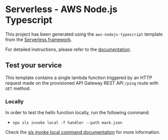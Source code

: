 # Serverless - AWS Node.js Typescript

This project has been generated using the `aws-nodejs-typescript` template from the [Serverless framework](https://www.serverless.com/).

For detailed instructions, please refer to the [documentation](https://www.serverless.com/framework/docs/providers/aws/).

## Test your service

This template contains a single lambda function triggered by an HTTP request made on the provisioned API Gateway REST API `/ping` route with `GET` method.

### Locally

In order to test the hello function locally, run the following command:

-   `npx sls invoke local -f handler --path mock.json`

Check the [sls invoke local command documentation](https://www.serverless.com/framework/docs/providers/aws/cli-reference/invoke-local/) for more information.
